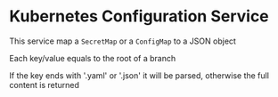 # Kubernetes Configuration Service

This service map a `SecretMap` or a `ConfigMap` to a JSON object

Each key/value equals to the root of a branch

If the key ends with '.yaml' or '.json' it will be parsed, otherwise the full content is returned
